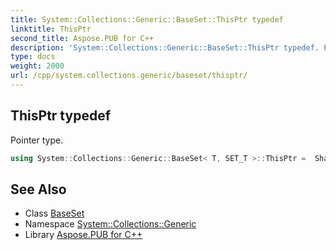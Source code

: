 ```yaml
---
title: System::Collections::Generic::BaseSet::ThisPtr typedef
linktitle: ThisPtr
second_title: Aspose.PUB for C++
description: 'System::Collections::Generic::BaseSet::ThisPtr typedef. Pointer type in C++.'
type: docs
weight: 2000
url: /cpp/system.collections.generic/baseset/thisptr/
---
```

## ThisPtr typedef


Pointer type.

```cpp
using System::Collections::Generic::BaseSet< T, SET_T >::ThisPtr =  SharedPtr<ThisType>
```

## See Also

* Class [BaseSet](../)
* Namespace [System::Collections::Generic](../../)
* Library [Aspose.PUB for C++](../../../)
